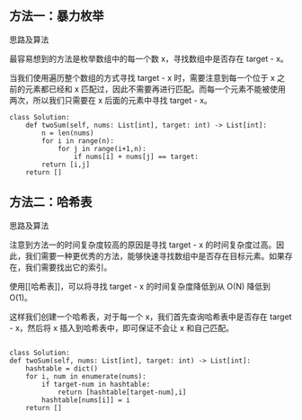 ## 方法一：暴力枚举
思路及算法

最容易想到的方法是枚举数组中的每一个数 x，寻找数组中是否存在 target - x。

当我们使用遍历整个数组的方式寻找 target - x 时，需要注意到每一个位于 x 之前的元素都已经和 x 匹配过，因此不需要再进行匹配。而每一个元素不能被使用两次，所以我们只需要在 x 后面的元素中寻找 target - x。

```python3 
class Solution:
	def twoSum(self, nums: List[int], target: int) -> List[int]:
		n = len(nums)
		for i in range(n):
			for j in range(i+1,n):
				if nums[i] + nums[j] == target:
		return [i,j]
	return []
```



## 方法二：哈希表
思路及算法

注意到方法一的时间复杂度较高的原因是寻找 target - x 的时间复杂度过高。因此，我们需要一种更优秀的方法，能够快速寻找数组中是否存在目标元素。如果存在，我们需要找出它的索引。

使用[[哈希表]]，可以将寻找 target - x 的时间复杂度降低到从 O(N) 降低到 O(1)。

这样我们创建一个哈希表，对于每一个 x，我们首先查询哈希表中是否存在 target - x，然后将 x 插入到哈希表中，即可保证不会让 x 和自己匹配。

```python3 

class Solution:
def twoSum(self, nums: List[int], target: int) -> List[int]:
	hashtable = dict()
	for i, num in enumerate(nums):
		if target-num in hashtable:
			return [hashtable[target-num],i]
		hashtable[nums[i]] = i
	return []
```





